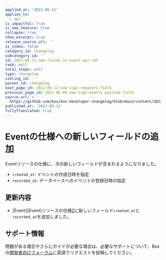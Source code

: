 ```yaml
---
applied_at: '2022-05-11'
applies_to:
  - api
is_impactful: true
is_new_feature: true
collapse: true
show_excerpt: true
release_source_url: ''
is_index: false
category_id: changelog
subcategory_id: ''
id: 2022-05-11-new-fields-in-event-api-ref
rank: null
total_steps: null
type: changelog
sibling_id: ''
parent_id: changelog
next_page_id: 2022-05-12-new-sign-requests-field
previous_page_id: 2022-05-06-new-sign-events-payload-field
source_url: >-
  https://github.com/box/box-developer-changelog/blob/main/content/2022/05-11-new-fields-in-event-api-ref.md
published_at: '2022-05-11'
fullyTranslated: true
---
```

# Eventの仕様への新しいフィールドの追加

Eventリソースの仕様に、次の新しいフィールドが含まれるようになりました。

* `created_at`: イベントの作成日時を指定
* `recorded_at`: データベースへのイベントの登録日時の指定

<!-- more -->

## 更新内容

* [Event][Event]リソースの仕様[2][2]に新しいフィールド`created_at`と`recorded_at`を追加しました。

## サポート情報

問題がある場合やさらにガイドが必要な場合は、必要なサポートについて、Boxの[開発者向けフォーラム][1]に英語でリクエストを投稿してください。

[1]: https://support.box.com/hc/en-us/community/topics/360001932973-Platform-and-Developer-Forum

[2]: r://event
